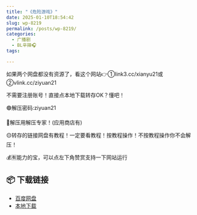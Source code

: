 ```yaml
---
title: "《危险游戏》"
date: 2025-01-10T18:54:42
slug: wp-8219
permalink: /posts/wp-8219/
categories:
  - 广播剧
  - BL辛辣🎧
tags:

---
```


如果两个网盘都没有资源了，看这个网站👉①link3.cc/xianyu21或②vlink.cc/ziyuan21

不需要注册账号！直接点本地下载转存OK？懂吧！

🟢解压密码:ziyuan21

🔵解压用解压专家！(应用商店有)

🟡转存的链接网盘有教程！一定要看教程！按教程操作！不按教程操作你不会解压！

💰🈶能力的宝，可以点左下角赞赏支持一下网站运行

## 📦 下载链接
- [百度网盘](https://blziyuan21.com/pay-download/8219?key=ba6e14d9bc&down_id=0)
- [本地下载](https://blziyuan21.com/pay-download/8219?key=ba6e14d9bc&down_id=1)

